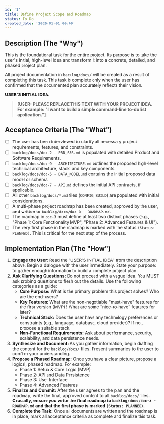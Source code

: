```yaml
---
id: '1'
title: Define Project Scope and Roadmap
status: To Do
created_date: '2025-01-01 00:00'
---
```


## Description (The "Why")

This is the foundational task for the entire project. Its purpose is to take the user's initial, high-level idea and transform it into a concrete, detailed, and phased project plan.

All project documentation in `backlog/docs/` will be created as a result of completing this task. This task is complete only when the user has confirmed that the documented plan accurately reflects their vision.

**USER'S INITIAL IDEA:**
> **[USER: PLEASE REPLACE THIS TEXT WITH YOUR PROJECT IDEA. For example: "I want to build a simple command-line to-do list application."]**

## Acceptance Criteria (The "What")

- [ ] The user has been interviewed to clarify all necessary project requirements, features, and constraints.
- [ ] `backlog/docs/doc-2 - PRD_SRS.md` is populated with detailed Product and Software Requirements.
- [ ] `backlog/docs/doc-9 - ARCHITECTURE.md` outlines the proposed high-level technical architecture, stack, and key components.
- [ ] `backlog/docs/doc-5 - DATA_MODEL.md` contains the initial proposed data model or schema.
- [ ] `backlog/docs/doc-7 - API.md` defines the initial API contracts, if applicable.
- [ ] All other `backlog/docs/*.md` files (`CONFIG`, `BUILD`) are populated with initial considerations.
- [ ] A multi-phase project roadmap has been created, approved by the user, and written to `backlog/docs/doc-3 - ROADMAP.md`.
- [ ] The roadmap in `doc-3` must define at least two distinct phases (e.g., "Phase 1: Core Functionality MVP", "Phase 2: Advanced Features & UI").
- [ ] The very first phase in the roadmap is marked with the status `(Status: PLANNED)`. This is critical for the next step of the process.

## Implementation Plan (The "How")

1.  **Engage the User:** Read the "USER'S INITIAL IDEA" from the description above. Begin a dialogue with the user immediately. State your purpose: to gather enough information to build a complete project plan.
2.  **Ask Clarifying Questions:** Do not proceed with a vague idea. You MUST ask probing questions to flesh out the details. Use the following categories as a guide:
    *   **Core Purpose:** What is the primary problem this project solves? Who are the end-users?
    *   **Key Features:** What are the non-negotiable "must-have" features for the first version (MVP)? What are some "nice-to-have" features for later?
    *   **Technical Stack:** Does the user have any technology preferences or constraints (e.g., language, database, cloud provider)? If not, propose a suitable stack.
    *   **Non-Functional Requirements:** Ask about performance, security, scalability, and data persistence needs.
3.  **Synthesize and Document:** As you gather information, begin drafting the content for the `backlog/docs/` files. Present summaries to the user to confirm your understanding.
4.  **Propose a Phased Roadmap:** Once you have a clear picture, propose a logical, phased roadmap. For example:
    *   Phase 1: Setup & Core Logic (MVP)
    *   Phase 2: API and Data Persistence
    *   Phase 3: User Interface
    *   Phase 4: Advanced Features
5.  **Finalize and Commit:** After the user agrees to the plan and the roadmap, write the final, approved content to all `backlog/docs/` files. **Crucially, ensure you write the final roadmap to `backlog/docs/doc-3 - ROADMAP.md` and that the first phase is marked `(Status: PLANNED)`.**
6.  **Complete the Task:** Once all documents are written and the roadmap is in place, mark all acceptance criteria as complete and finalize this task.